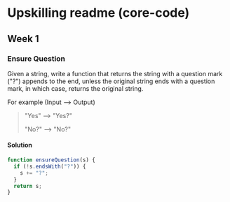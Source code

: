 # Upskilling readme (core-code)

## Week 1
### Ensure Question
Given a string, write a function that returns the string with a question mark ("?") appends to the end, unless the original string ends with a question mark, in which case, returns the original string.

For example (Input --> Output)

> "Yes" --> "Yes?"
> 
> "No?" --> "No?"


#### Solution
```js
function ensureQuestion(s) {
  if (!s.endsWith("?")) {
    s += "?";
  }
  return s;
}
```
